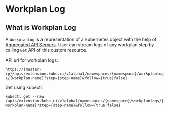 # Workplan Log

## What is Workplan Log

A `WorkplanLog` is a representation of a kubernetes object with the help of [Aggregated API Servers](https://github.com/kubernetes/community/blob/master/contributors/design-proposals/api-machinery/aggregated-api-servers.md). User can stream logs of any workplan step by calling `Get` API of this custom resource.

API url for workplan logs:

`https://{master-ip}/apis/extension.kube.ci/v1alpha1/namespaces/{namespace}/workplanlogs/{workplan-name}?step={step-name}&follow={true|false}`

Get using kubectl:

`kubectl get --raw /apis/extension.kube.ci/v1alpha1/namespaces/{namespace}/workplanlogs/{workplan-name}?step={step-name}&follow={true|false}`